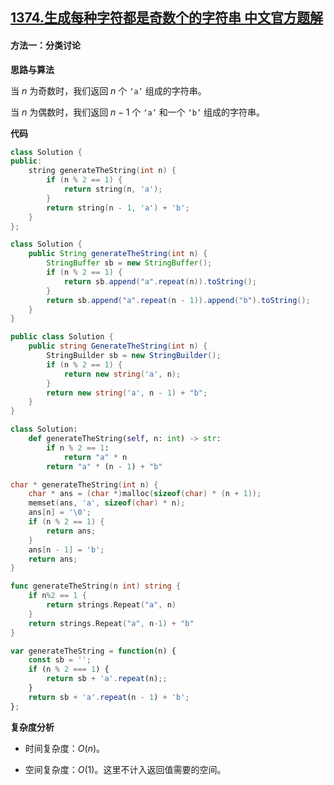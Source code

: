 ## [1374.生成每种字符都是奇数个的字符串 中文官方题解](https://leetcode.cn/problems/generate-a-string-with-characters-that-have-odd-counts/solutions/100000/sheng-cheng-mei-chong-zi-fu-du-shi-qi-sh-c2yf)
#### 方法一：分类讨论

**思路与算法**

当 $n$ 为奇数时，我们返回 $n$ 个 $\texttt{`a'}$ 组成的字符串。

当 $n$ 为偶数时，我们返回 $n-1$ 个 $\texttt{`a'}$ 和一个 $\texttt{`b'}$ 组成的字符串。

**代码**

```C++ [sol1-C++]
class Solution {
public:
    string generateTheString(int n) {
        if (n % 2 == 1) {
            return string(n, 'a');
        }
        return string(n - 1, 'a') + 'b';
    }
};
```

```Java [sol1-Java]
class Solution {
    public String generateTheString(int n) {
        StringBuffer sb = new StringBuffer();
        if (n % 2 == 1) {
            return sb.append("a".repeat(n)).toString();
        }
        return sb.append("a".repeat(n - 1)).append("b").toString();
    }
}
```

```C# [sol1-C#]
public class Solution {
    public string GenerateTheString(int n) {
        StringBuilder sb = new StringBuilder();
        if (n % 2 == 1) {
            return new string('a', n);
        }
        return new string('a', n - 1) + "b";
    }
}
```

```Python [sol1-Python3]
class Solution:
    def generateTheString(self, n: int) -> str:
        if n % 2 == 1:
            return "a" * n
        return "a" * (n - 1) + "b"
```

```C [sol1-C]
char * generateTheString(int n) {
    char * ans = (char *)malloc(sizeof(char) * (n + 1));
    memset(ans, 'a', sizeof(char) * n);
    ans[n] = '\0';
    if (n % 2 == 1) {
        return ans;
    }
    ans[n - 1] = 'b';
    return ans;
}
```

```go [sol1-Golang]
func generateTheString(n int) string {
    if n%2 == 1 {
        return strings.Repeat("a", n)
    }
    return strings.Repeat("a", n-1) + "b"
}
```

```JavaScript [sol1-JavaScript]
var generateTheString = function(n) {
    const sb = '';
    if (n % 2 === 1) {
        return sb + 'a'.repeat(n);;
    }
    return sb + 'a'.repeat(n - 1) + 'b';
};
```

**复杂度分析**

- 时间复杂度：$O(n)$。

- 空间复杂度：$O(1)$。这里不计入返回值需要的空间。